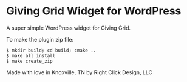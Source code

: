 # Giving Grid Widget for WordPress

A super simple WordPress widget for Giving Grid. 

To make the plugin zip file:

    $ mkdir build; cd build; cmake ..
    $ make all install
    $ make create_zip

Made with love in Knoxville, TN by Right Click Design, LLC
